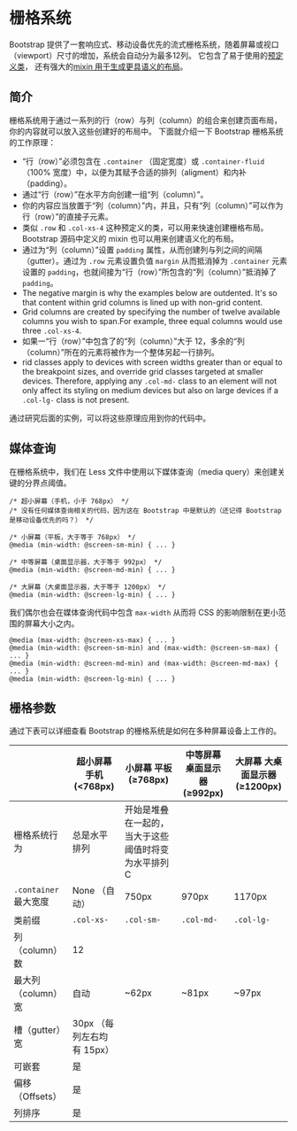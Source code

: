# 栅格系统

Bootstrap 提供了一套响应式、移动设备优先的流式栅格系统，随着屏幕或视口（viewport）尺寸的增加，系统会自动分为最多12列。
它包含了易于使用的[预定义类](http://v3.bootcss.com/css/#grid-example-basic)，
还有强大的[mixin 用于生成更具语义的布局](http://v3.bootcss.com/css/#grid-less)。

## 简介

栅格系统用于通过一系列的行（row）与列（column）的组合来创建页面布局，你的内容就可以放入这些创建好的布局中。
下面就介绍一下 Bootstrap 栅格系统的工作原理：

*   “行（row）”必须包含在 `.container` （固定宽度）或 `.container-fluid` （100% 宽度）中，以便为其赋予合适的排列（aligment）和内补（padding）。
*   通过“行（row）”在水平方向创建一组“列（column）”。
*   你的内容应当放置于“列（column）”内，并且，只有“列（column）”可以作为行（row）”的直接子元素。
*   类似 `.row` 和 `.col-xs-4` 这种预定义的类，可以用来快速创建栅格布局。Bootstrap 源码中定义的 mixin 也可以用来创建语义化的布局。
*   通过为“列（column）”设置 `padding` 属性，从而创建列与列之间的间隔（gutter）。通过为 `.row` 元素设置负值 `margin` 从而抵消掉为 `.container` 元素设置的 `padding`，也就间接为“行（row）”所包含的“列（column）”抵消掉了`padding`。
*   The negative margin is why the examples below are outdented. It's so that content within grid columns is lined up with non-grid content.
*   Grid columns are created by specifying the number of twelve available columns you wish to span.For example, three equal columns would use three `.col-xs-4`.
*   如果一“行（row）”中包含了的“列（column）”大于 12，多余的“列（column）”所在的元素将被作为一个整体另起一行排列。
*   rid classes apply to devices with screen widths greater than or equal to the breakpoint sizes, and override grid classes targeted at smaller devices. Therefore, applying any `.col-md-` class to an element will not only affect its styling on medium devices but also on large devices if a `.col-lg-` class is not present.

通过研究后面的实例，可以将这些原理应用到你的代码中。

## 媒体查询

在栅格系统中，我们在 Less 文件中使用以下媒体查询（media query）来创建关键的分界点阈值。

    /* 超小屏幕（手机，小于 768px） */
    /* 没有任何媒体查询相关的代码，因为这在 Bootstrap 中是默认的（还记得 Bootstrap 是移动设备优先的吗？） */

    /* 小屏幕（平板，大于等于 768px） */
    @media (min-width: @screen-sm-min) { ... }

    /* 中等屏幕（桌面显示器，大于等于 992px） */
    @media (min-width: @screen-md-min) { ... }

    /* 大屏幕（大桌面显示器，大于等于 1200px） */
    @media (min-width: @screen-lg-min) { ... }

我们偶尔也会在媒体查询代码中包含 `max-width` 从而将 CSS 的影响限制在更小范围的屏幕大小之内。

    @media (max-width: @screen-xs-max) { ... }
    @media (min-width: @screen-sm-min) and (max-width: @screen-sm-max) { ... }
    @media (min-width: @screen-md-min) and (max-width: @screen-md-max) { ... }
    @media (min-width: @screen-lg-min) { ... }

## 栅格参数

通过下表可以详细查看 Bootstrap 的栅格系统是如何在多种屏幕设备上工作的。

|           | 超小屏幕 手机 (<768px) | 小屏幕 平板 (≥768px) | 中等屏幕 桌面显示器 (≥992px) | 大屏幕 大桌面显示器 (≥1200px)|
|-----------| -------------------- | ------------------ | ---------------------------| ------------------------- |
| 栅格系统行为 | 总是水平排列 | 开始是堆叠在一起的，当大于这些阈值时将变为水平排列C | 
| `.container` 最大宽度 | None （自动） | 750px | 970px | 1170px |
|类前缀 | `.col-xs-` | `.col-sm-` | `.col-md-` | `.col-lg-` |
| 列（column）数 | 12 |
| 最大列（column）宽 | 自动 | ~62px | ~81px | ~97px |
| 槽（gutter）宽 | 30px （每列左右均有 15px）|
| 可嵌套 | 是 |
| 偏移（Offsets） | 是 |
| 列排序 | 是 |



